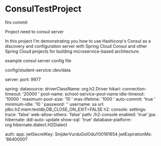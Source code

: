 # ConsulTestProject
firs commit

Project need to consul server


In this project I'm demonstrating you how to use Hashicorp's Consul as a discovery and configuration server with Spring Cloud Consul and other Spring Cloud projects for building microservice-based architecture.

example consul server config file

config/student-service::dev/data

server:
  port: 9977

spring:
  datasource:
    driverClassName: org.h2.Driver
    hikari:
      connection-timeout: '20000 '
      pool-name: school-service-pool-name
      idle-timeout: '10000 '
      maximum-pool-size: '10 '
      max-lifetime: '1000 '
      auto-commit: 'true '
      minimum-idle: '10 '
    password: ''
    username: sa
    url: jdbc:h2:mem:testdb;DB_CLOSE_ON_EXIT=FALSE
  h2:
    console:
      settings:
        trace: 'false'
        web-allow-others: 'false'
      path: /h2-console
      enabled: 'true'
  jpa:
    hibernate:
      ddl-auto: update
    show-sql: 'true'
    database-platform: org.hibernate.dialect.H2Dialect
    

auth:
  app:
    jwtSecretKey: SnijderVurduGolOdu!!00161654
    jwtExpirationMs: '86400001'
